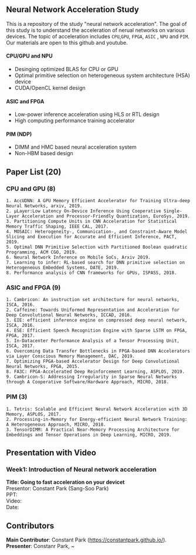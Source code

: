 ## Neural Network Acceleration Study
This is a repository of the study "neural network acceleration". The goal of this study is to understand the acceleration of nerual networks on various devices. The topic of acceleration includes `CPU`,`GPU`, `FPGA`, `ASIC` , `NPU` and `PIM`. Our materials are open to this github and youtube.

#### CPU/GPU and NPU
- Desinging optimized BLAS for CPU or GPU
- Optimal primitive selection on heterogeneous system architecture (HSA) device
- CUDA/OpenCL kernel design

#### ASIC and FPGA
- Low-power inference acceleration using HLS or RTL design
- High computing performance training accelerator

#### PIM (NDP)
- DIMM and HMC based neural acceleration system
- Non-HBM based design

## Paper List (20)
### CPU and GPU (8)
	1. AccUDNN: A GPU Memory Efficient Accelerator for Training Ultra-deep Neural Networks, arxiv, 2019.
	2. µLayer:Low Latency On-Device Inference Using Cooperative Single-Layer Acceleration and Processor-Friendly Quantization, EuroSys, 2019.
	3. Partitioning Compute Units in CNN Acceleration for Statistical Memory Traffic Shaping, IEEE CAL, 2017.
	4. MOSAIC: Heterogeneity-, Communication-, and Constraint-Aware Model Slicing and Execution for Accurate and Efficient Inference, PACT, 2019.
	5. Optimal DNN Primitive Selection with Partitioned Boolean quadratic Programming, ACM CGO, 2019.
	6. Neural Network Inference on Mobile SoCs, Arxiv 2019.
	7. Learning to infer: RL-based search for DNN primitive selection on Heterogeneous Embedded Systems, DATE, 2019.
	8. Performance analysis of CNN frameworks for GPUs, ISPASS, 2018.
  

### ASIC and FPGA (9)
	1. Cambricon: An instruction set architecture for neural networks, ISCA, 2016.
	2. Caffeine: Towards Uniformed Representation and Acceleration for Deep Convolutional Neural Networks, ICCAD, 2016.
	3. EIE: efficient inference engine on compressed deep neural network, ISCA, 2016.
	4. ESE: Efficient Speech Recognition Engine with Sparse LSTM on FPGA, FPGA, 2017.
	5. In-Datacenter Performance Analysis of a Tensor Processing Unit, ISCA, 2017.
	6. Overcoming Data Transfer Bottlenecks in FPGA-based DNN Accelerators via Layer Conscious Memory Management, DAC, 2019.
	7. Optimizing FPGA-based Accelerator Design for Deep Convolutional Neural Networks, FPGA, 2015.
	8. FA3C: FPGA-Accelerated Deep Reinforcement Learning, ASPLOS, 2019.
	9. Cambricon-S: Addressing Irregularity in Sparse Neural Networks through A Cooperative Software/Hardware Approach, MICRO, 2018.
### PIM (3)
	1. Tetris: Scalable and Efficient Neural Network Acceleration with 3D Memory, ASPLOS, 2017.
	2. Processing-in-Memory for Energy-efficient Neural Network Training: A Heterogeneous Approach, MICRO, 2018.
	3. TensorDIMM: A Practical Near-Memory Processing Architecture for Embeddings and Tensor Operations in Deep Learning, MICRO, 2019.


## Presentation with Video
### Week1: Introduction of Neural network acceleration
**Title: Going to fast acceleration on your devicet**  
Presentor: Constant Park (Sang-Soo Park)  
PPT:   
Video:   
Date:  

## Contributors
**Main Contributor**: Constant Park (https://constantpark.github.io/).  
**Presenter**: Constanr Park, ~

